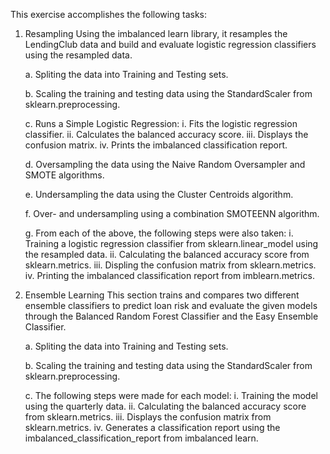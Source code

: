 This exercise accomplishes the following tasks:

1. Resampling 
   Using the imbalanced learn library, it resamples the LendingClub data and build and evaluate logistic regression classifiers using the resampled data.
    
    a. Spliting the data into Training and Testing sets.
   
    b. Scaling the training and testing data using the StandardScaler from sklearn.preprocessing.
    
    c. Runs a Simple Logistic Regression:
       i.   Fits the logistic regression classifier.
       ii.  Calculates the balanced accuracy score.
       iii. Displays the confusion matrix.
       iv.  Prints the imbalanced classification report.
    
    d. Oversampling the data using the Naive Random Oversampler and SMOTE algorithms.
    
    e. Undersampling the data using the Cluster Centroids algorithm.
    
    f. Over- and undersampling using a combination SMOTEENN algorithm.
    
    g. From each of the above, the following steps were also taken:
       i.   Training a logistic regression classifier from sklearn.linear_model using the resampled data.
       ii.  Calculating the balanced accuracy score from sklearn.metrics.
       iii. Displing the confusion matrix from sklearn.metrics.
       iv.  Printing the imbalanced classification report from imblearn.metrics.
       
2.  Ensemble Learning
    This section trains and compares two different ensemble classifiers to predict loan risk and evaluate the given models through the Balanced Random Forest Classifier and the Easy Ensemble Classifier.
     
     a. Spliting the data into Training and Testing sets.
     
     b. Scaling the training and testing data using the StandardScaler from sklearn.preprocessing. 
     
     c. The following steps were made for each model:
        i.   Training the model using the quarterly data.
        ii.  Calculating the balanced accuracy score from sklearn.metrics.
        iii. Displays the confusion matrix from sklearn.metrics.
        iv.  Generates a classification report using the imbalanced_classification_report from imbalanced learn.

